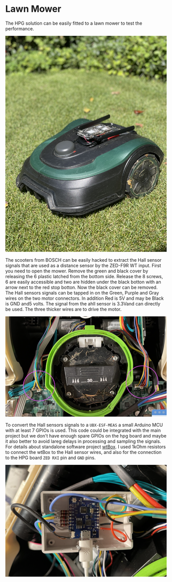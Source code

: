 # Lawn Mower

The HPG solution can be easily fitted to a lawn mower to test the performance. 

![Bosch lawn mower](Mower.jpg)

The scooters from BOSCH can be easily hacked to extract the Hall sensor signals that are used as a distance sensor by the ZED-F9R WT input. First you need to open the mower. Remove the green and black cover by releasing the 6 plastic latched from the bottom side. Release the 8 screws, 6 are easily accessible and two are hidden under the black botton with an arrow next to the red stop botton. Now the black cover can be removed. The Hall sensors signals can be tapped in on the Green, Purple and Gray wires on the two motor connectors. In addition Red is 5V and may be Black is GND and5 volts. The signal from the ahll sensor is 3.3Vand can directly be used. The three thicker wires are to drive the motor. 

![Bosch lawn mower](Mower_Hack.png)

To convert the Hall sensors signals to a ``UBX-ESF-MEAS`` a small Arduino MCU with at least 7 GPIOs is used. This code could be integrated with the main project but we don't have enough spare GPIOs on the hpg board and maybe it also better to avoid lareg delays in processing and sampling the signals. For details about standalone software project [wtBox](../software/wtBox/). I used 1kOhm resistors to connect the wtBox to the Hall sensor wires, and also for the connection to the HPG board ``ZED RXI`` pin and ``GND`` pins.   

![Bosch lawn mower](Mower_WtBox.png)


